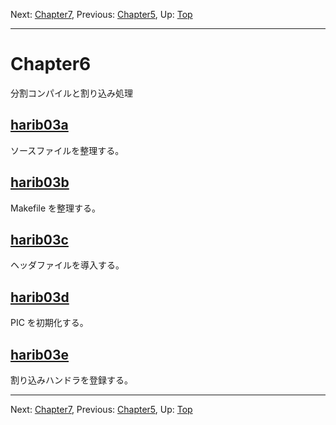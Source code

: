 Next: [Chapter7](chapter7.md), Previous: [Chapter5](chapter5.md), Up: [Top](/README.md)

----

# Chapter6

分割コンパイルと割り込み処理

## [harib03a](harib03a.md)

ソースファイルを整理する。

## [harib03b](harib03b.md)

Makefile を整理する。

## [harib03c](harib03c.md)

ヘッダファイルを導入する。

## [harib03d](harib03d.md)

PIC を初期化する。

## [harib03e](harib03e.md)

割り込みハンドラを登録する。

----

Next: [Chapter7](chapter7.md), Previous: [Chapter5](chapter5.md), Up: [Top](/README.md)
